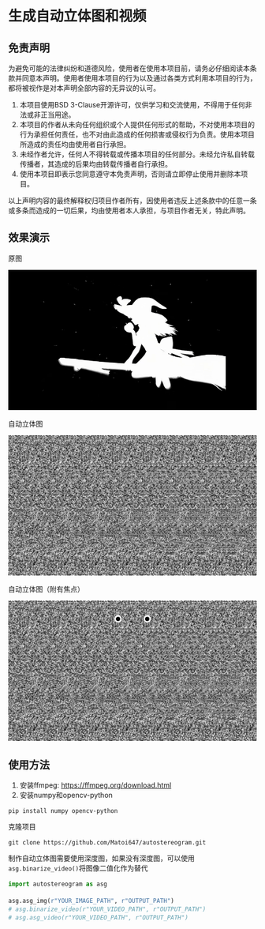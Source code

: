 # 生成自动立体图和视频

## 免责声明
为避免可能的法律纠纷和道德风险，使用者在使用本项目前，请务必仔细阅读本条款并同意本声明。使用者使用本项目的行为以及通过各类方式利用本项目的行为，都将被视作是对本声明全部内容的无异议的认可。

1. 本项目使用BSD 3-Clause开源许可，仅供学习和交流使用，不得用于任何非法或非正当用途。
2. 本项目的作者从未向任何组织或个人提供任何形式的帮助，不对使用本项目的行为承担任何责任，也不对由此造成的任何损害或侵权行为负责。使用本项目所造成的责任均由使用者自行承担。
3. 未经作者允许，任何人不得转载或传播本项目的任何部分。未经允许私自转载传播者，其造成的后果均由转载传播者自行承担。
4. 使用本项目即表示您同意遵守本免责声明，否则请立即停止使用并删除本项目。

以上声明内容的最终解释权归项目作者所有，因使用者违反上述条款中的任意一条或多条而造成的一切后果，均由使用者本人承担，与项目作者无关，特此声明。

## 效果演示
原图

![original image](assets/test.png)

自动立体图

![!autostereogram](assets/test_asg.png)

自动立体图（附有焦点）

![autostereogram(focus)](assets/test_asg_focus.png)
## 使用方法
1. 安装ffmpeg: https://ffmpeg.org/download.html
2. 安装numpy和opencv-python
```
pip install numpy opencv-python
```

克隆项目
```
git clone https://github.com/Matoi647/autostereogram.git
```

制作自动立体图需要使用深度图，如果没有深度图，可以使用`asg.binarize_video()`将图像二值化作为替代
```python
import autostereogram as asg

asg.asg_img(r"YOUR_IMAGE_PATH", r"OUTPUT_PATH")
# asg.binarize_video(r"YOUR_VIDEO_PATH", r"OUTPUT_PATH")
# asg.asg_video(r"YOUR_VIDEO_PATH", r"OUTPUT_PATH")
```
